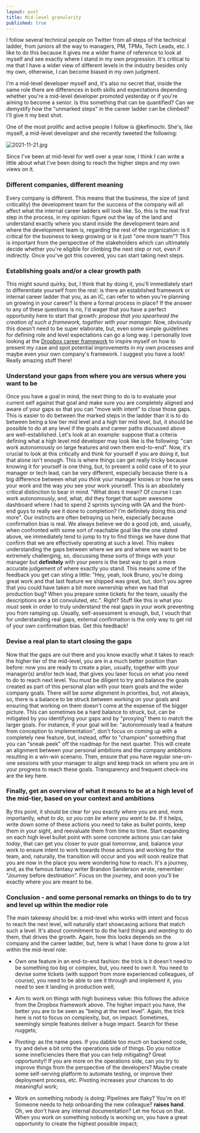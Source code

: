 ```yaml
---
layout: post
title: Mid-level granularity
published: true
---   
```


I follow several technical people on Twitter from all steps of the technical ladder, from juniors all the way to managers, PM, TPMs, Tech Leads, etc. I like to do this because it gives me a wider frame of reference to look at myself and see exactly where I stand in my own progression. It's critical to me that I have a wider view of different levels in the industry besides only my own, otherwise, I can become biased in my own judgment. 

I'm a mid-level developer myself and, it's also no secret that, inside the same role there are differences in both skills and expectations depending whether you're a mid-level developer promoted yesterday or if you're aiming to become a senior. Is this something that can be quantified? Can we demystify how the "unmarked steps" in the career ladder can be climbed? I'll give it my best shot. 

One of the most prolific and active people I follow is @kefimochi. She's, like myself, a mid-level developer and she recently tweeted the following:

![2021-11-21.jpg]({{site.baseurl}}/images/2021-11-21.jpg)

Since I've been at mid-level for well over a year now, I think I can write a little about what I've been doing to reach the higher steps and my own views on it. 

### Different companies, different meaning 

Every company is different. This means that the business, the size of (and criticality) the development team for the success of the company will all affect what the internal career ladders will look like. So, this is the real first step in the process, in my opinion: figure out the lay of the land and understand exactly where you stand inside the development team and where the development team is, regarding the rest of the organization: is it critical for the business to keep growing or is it just "one more team"? This is important from the perspective of the stakeholders which can ultimately decide whether you're eligible for climbing the next step or not, even if indirectly. Once you've got this covered, you can start taking next steps. 

### Establishing goals and/or a clear growth path

This might sound quirky, but, I think that by doing it, you'll immediately start to differentiate yourself from the rest: is there an established framework or internal career ladder that you, as an IC, can refer to when you're planning on growing in your career? Is there a formal process in place? 
If the answer to any of these questions is no, I'd wager that you have a perfect opportunity here to start that growth: _propose that you spearhead the creation of such a framework, together with your manager._
Now, obviously this doesn't need to be super elaborate, but, even some simple guidelines for defining role and level expectations can go a long way. I personally love looking at the [Dropbox career framework](https://dropbox.github.io/dbx-career-framework/) to inspire myself on how to present my case and spot potential improvements in my own processes and maybe even your own company's framework. I suggest you have a look! Really amazing stuff there! 

### Understand your gaps from where you are versus where you want to be

Once you have a goal in mind, the next thing to do is to evaluate your current self against that goal and make sure you are completely aligned and aware of your gaps so that you can "move with intent" to close those gaps. This is easier to do between the marked steps in the ladder than it is to do between being a low tier mid level and a high tier mid level, but, it should be possible to do at any level if the goals and career paths discussed above are well-established. Let's look at an example: suppose that a criteria defining what a high level mid developer may look like is the following: "can work autonomously on large features and own them end-to-end".
Now, it's crucial to look at this critically and think for yourself if you are doing it, but that alone isn't enough. This is where things can get really tricky because knowing it for yourself is one thing, but, to present a solid case of it to your manager or tech lead, can be very different, especially because there is a big difference between what _you think_ your manager knows or how he sees your work and the way _you_ see your work yourself. This is an absolutely critical distinction to bear in mind. "What does it mean? Of course I can work autonomously, and, what, did they forget that super awesome dashboard where I had to spend 2 sprints syncing with QA and the front-end guys to really see it done to completion? I'm definitely doing this _and_ more". Our instincts are often betraying us here, especially because confirmation bias is real. We always believe we do a good job, and, usually, when confronted with some sort of reachable goal like the one stated above, we immediately tend to jump to try to find things we have done that confirm that we are effectively operating at such a level. This makes understanding the gaps between where we are and where we want to be extremely challenging, so, discussing these sorts of things with your manager but **definitely** with your peers is the best way to get a more accurate judgement of where exactly you stand. This means some of the feedback you get can sting a little: "Hey, yeah, look Bruno, you're doing great work and that last feature we shipped was great, but, don't you agree that you could have taken a bit more ownership when we had that production bug? When you prepare some tickets for the team, usually the descriptions are a bit convuluted, etc.". Right? Stuff like this is what you _must_ seek in order to truly understand the real gaps in your work preventing you from ramping up. Usually, self-assessment is enough, but, I vouch that for understanding real gaps, external confirmation is the only way to get rid of your own confirmation bias. Get this feedback!

### Devise a real plan to start closing the gaps

Now that the gaps are out there and you know exactly what it takes to reach the higher tier of the mid-level, you are in a much better position than before: now you are ready to create a plan, usually, together with your manager(s) and/or tech lead, that gives you laser focus on what you need to do to reach next level. You must be diligent to try and balance the goals created as part of this personal plan with your team goals and the wider company goals. There will be _some_ alignment in priorities, but, not always, so, there is a balance to be struck between working on your goals and ensuring that working on them doesn't come at the expense of the bigger picture. This can sometimes be a hard balance to struck, but, can be mitigated by you identifying your gaps and by "proxying" them to match the larger goals. For instance, if your goal will be: "autonomously lead a feature from conception to implementation", don't focus on coming up with a completely new feature, but, instead, offer to "champion" something that you can "sneak peek" off the roadmap for the next quarter. This will create an alignment between your personal ambitions and the company ambitions resulting in a win-win scenario.
Then, ensure that you have regular one-on-one sessions with your manager to align and keep track on where you are in your progress to reach these goals. Transparency and frequent check-ins are the key here.

### Finally, get an overview of what it means to be at a high level of the mid-tier, based on your context and ambitions

By this point, it should be clear for you exactly where you are and, more importantly, _what to do, so you can be where you want to be_. If it helps, write down some of these actions you need to take as bullet points, keep them in your sight, and reevaluate them from time to time. Start expanding on each high level bullet point with some concrete actions you can take _today_, that can get you closer to yuor goal _tomorrow_, and, balance your work to ensure intent to work towards those actions and working for the team, and, naturally, the transition will occur and you will soon realize that you are now in the place you were wondering how to reach. It's a journey, and, as the famous fantasy writer Brandon Sanderson wrote, remember: "Journey before destination". Focus on the journey, and soon you'll be exactly where you are meant to be.

### Conclusion - and some personal remarks on things to do to try and level up within the medior role

The main takeway should be: a mid-level who works with intent and focus to reach the next level, will naturally start showcasing actions that match such a level. It's about commitment to do the hard things and _wanting_ to do them, that drives the growth. Again, how this looks depends on the company and the career ladder, but, here is what I have done to grow a lot within the mid-level role:

- Own one feature in an end-to-end fashion: the trick is it doesn't need to be something too big or complex, but, you need to own it. You need to devise some tickets (with support from more experienced colleagues, of course), you need to be able to see it through and implement it, you need to see it landing in production well;

- Aim to work on things with high business value: this follows the advice from the Dropbox framework above. The higher impact you have, the better you are to be seen as "being at the next level". Again, the trick here is not to focus on complexity, but, on impact. Sometimes, seemingly simple features deliver a huge impact. Search for these nuggets;

- Pivoting: as the name goes. If you dabble too much on backend code, try and delve a bit onto the operations side of things. Do you notice some inneficiencies there that you can help mitigating? Great opportunity!! If you are more on the operations side, can you try to improve things from the perspective of the developers? Maybe create some self-serving platform to automate testing, or improve their deployment process, etc. Pivoting increases your chances to do meaningful work;

- Work on something nobody is doing: Pipelines are flaky? You're on it! Someone needs to help onboarding the new colleague? **raises hand**. Oh, we don't have any internal documentation? Let me focus on that. When you work on something nobody is working on, you have a great opportunity to create the highest possible impact;
